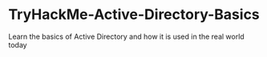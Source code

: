 # TryHackMe-Active-Directory-Basics
Learn the basics of Active Directory and how it is used in the real world today
